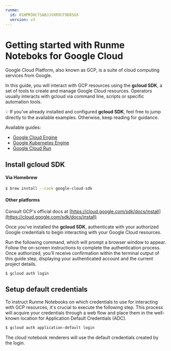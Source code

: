 ```yaml
---
runme:
  id: 01HPM30C7SABJJVXR9CF9D85GX
  version: v3
---
```


# Getting started with Runme Noteboks for Google Cloud

Google Cloud Platform, also known as GCP, is a suite of cloud computing services from Google.

In this guide, you will interact with GCP resources using the **gcloud SDK**, a set of tools to create and manage Google Cloud resources. Operators usually interacts with gcloud via command line, scripts or specific automation tools.

💡 If you've already installed and configured **gcloud SDK**, feel free to jump directly to the available examples. Otherwise, keep reading for guidance.

Available guides:

- [Google Cloud Engine](gce.md)
- [Google Kubernetes Engine](gke.md)
- [Google Cloud Run](cloudRun.md)

## Install gcloud SDK

#### Via Homebrew

```sh
$ brew install --cask google-cloud-sdk
```

#### Other platforms

Consult GCP's official docs at [https://cloud.google.com/sdk/docs/install](https://cloud.google.com/sdk/docs/install)

Once you've installed the **gcloud SDK**, authenticate with your authorized Google credentials to begin interacting with your Google Cloud resources.

Run the following command, which will prompt a browser window to appear. Follow the on-screen instructions to complete the authentication process. Once authorized, you'll receive confirmation within the terminal output of this guide step, displaying your authenticated account and the current project details.

```sh {"background":"true"}
$ gcloud auth login
```

## Setup default credentials

To instruct Runme Notebooks on which credentials to use for interacting with GCP resources, it's crucial to execute the following step. This process will acquire your credentials through a web flow and place them in the well-known location for Application Default Credentials (ADC).

```sh {"name":"set-gcloud-default"}
$ gcloud auth application-default login
```

The cloud notebook renderers will use the default credentials created by the login.
